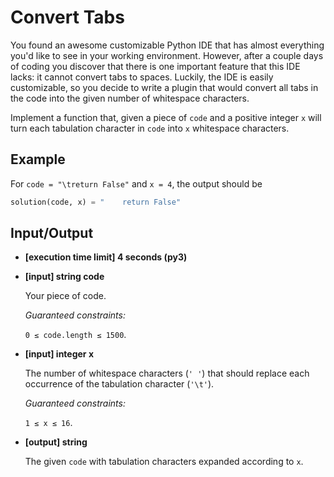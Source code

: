 # Convert Tabs

You found an awesome customizable Python IDE that has almost everything you'd like to see in your working environment. However, after a couple days of coding you discover that there is one important feature that this IDE lacks: it cannot convert tabs to spaces. Luckily, the IDE is easily customizable, so you decide to write a plugin that would convert all tabs in the code into the given number of whitespace characters.

Implement a function that, given a piece of `code` and a positive integer `x` will turn each tabulation character in `code` into `x` whitespace characters.

## Example

For `code = "\treturn False"` and `x = 4`, the output should be

```python
solution(code, x) = "    return False"
```

## Input/Output

- **[execution time limit] 4 seconds (py3)**

- **[input] string code**

	Your piece of code.

	*Guaranteed constraints:*

	`0 ≤ code.length ≤ 1500`.

- **[input] integer x**

	The number of whitespace characters (`' '`) that should replace each occurrence of the tabulation character (`'\t'`).

	*Guaranteed constraints:*

	`1 ≤ x ≤ 16`.

- **[output] string**

	The given `code` with tabulation characters expanded according to `x`.
